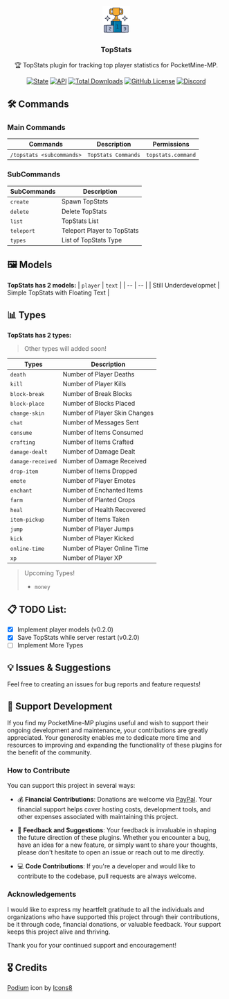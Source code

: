 </br>

<div align="center">

<img src="assets/icon.png">

<h3 align="center">TopStats</h4>

<p align="center">
🏆 TopStats plugin for tracking top player statistics for PocketMine-MP.

[![State](https://poggit.pmmp.io/shield.state/TopStats)](https://poggit.pmmp.io/p/TopStats) [![API](https://poggit.pmmp.io/shield.api/TopStats)](https://poggit.pmmp.io/p/TopStats) [![Total Downloads](https://poggit.pmmp.io/shield.dl.total/TopStats)](https://poggit.pmmp.io/p/TopStats) [![GitHub License](https://img.shields.io/github/license/nicholass003/TopStats)](LICENSE) [![Discord](https://img.shields.io/discord/1230982180742631457?logo=discord&logoColor=white&color=5865F2)](https://discord.gg/EEJK2vxtCp) 

</p>

</div>

## 🛠️ Commands
### Main Commands
| Commands                                      | Description                                      | Permissions                 |
| --------------------------------------------- | ------------------------------------------------ | --------------------------- |
| `/topstats <subcommands>` | `TopStats Commands` | `topstats.command` |

### SubCommands
| SubCommands | Description |
|----- | --------|
|`create` |  Spawn TopStats |
|`delete` | Delete TopStats |
|`list` | TopStats List |
|`teleport` | Teleport Player to TopStats |
|`types` | List of TopStats Type |

## 🖼️ Models

**TopStats has 2 models:**
| `player` | `text` |
| -- | -- |
| Still Underdevelopmet | Simple TopStats with Floating Text |

## 📊 Types
**TopStats has 2 types:**

>Other types will added soon!

| Types | Description |
| -- | -- |
| `death` | Number of Player Deaths |
| `kill` | Number of Player Kills |
| `block-break` | Number of Break Blocks |
| `block-place` | Number of Blocks Placed |
| `change-skin ` | Number of Player Skin Changes |
| `chat` | Number of Messages Sent |
| `consume` | Number of Items Consumed |
| `crafting` | Number of Items Crafted |
| `damage-dealt` | Number of Damage Dealt |
| `damage-received` | Number of Damage Received |
| `drop-item` | Number of Items Dropped |
| `emote` | Number of Player Emotes |
| `enchant` | Number of Enchanted Items |
| `farm` | Number of Planted Crops |
| `heal` | Number of Health Recovered |
| `item-pickup` | Number of Items Taken |
| `jump` | Number of Player Jumps |
| `kick` | Number of Player Kicked |
| `online-time` | Number of Player Online Time |
| `xp` | Number of Player XP |

>Upcoming Types!
> - `money`

## 📋 TODO List:

- [x] Implement player models (v0.2.0)
- [x] Save TopStats while server restart (v0.2.0)
- [ ] Implement More Types

## 💡 Issues & Suggestions

Feel free to creating an issues for bug reports and feature requests!

## 🌟 Support Development

If you find my PocketMine-MP plugins useful and wish to support their ongoing development and maintenance, your contributions are greatly appreciated. Your generosity enables me to dedicate more time and resources to improving and expanding the functionality of these plugins for the benefit of the community.

### How to Contribute

You can support this project in several ways:

- 💰 **Financial Contributions**: Donations are welcome via [PayPal](https://paypal.me/FireRashkar). Your financial support helps cover hosting costs, development tools, and other expenses associated with maintaining this project.
  
- 📝 **Feedback and Suggestions**: Your feedback is invaluable in shaping the future direction of these plugins. Whether you encounter a bug, have an idea for a new feature, or simply want to share your thoughts, please don't hesitate to open an issue or reach out to me directly.
  
- 💻 **Code Contributions**: If you're a developer and would like to contribute to the codebase, pull requests are always welcome.
  
### Acknowledgements

I would like to express my heartfelt gratitude to all the individuals and organizations who have supported this project through their contributions, be it through code, financial donations, or valuable feedback. Your support keeps this project alive and thriving.

Thank you for your continued support and encouragement!

## 🎖️ Credits
<a target="_blank" href="https://icons8.com/icon/CJOznVjwe3u5/podium">Podium</a> icon by <a target="_blank" href="https://icons8.com">Icons8</a>